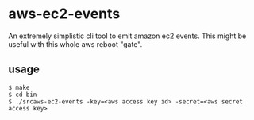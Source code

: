 aws-ec2-events
==============

An extremely simplistic cli tool to emit amazon ec2 events. This might be useful with this whole aws reboot "gate".

usage
-----

	$ make
	$ cd bin
	$ ./srcaws-ec2-events -key=<aws access key id> -secret=<aws secret access key>

